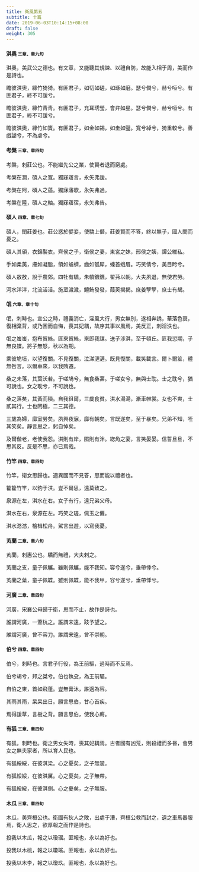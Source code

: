 ```yaml
---
title: 衛風第五
subtitle: 十篇
date: 2019-06-03T10:14:15+08:00
draft: false
weight: 305
---
```



<h4 id="5.1">淇奧 <small>三章、章九句</small></h4>

<div class="alert alert-dark" role="alert">
  淇奧，美武公之德也。有文章，又能聽其規諫、以禮自防，故能入相于周，美而作是詩也。
</div>

<p id="5.1.1">瞻彼淇奧，綠竹猗猗。有匪君子，如切如磋，如琢如磨。瑟兮僴兮，赫兮咺兮。有匪君子，終不可諼兮。</p>
<p id="5.1.2">瞻彼淇奧，綠竹靑靑。有匪君子，充耳琇瑩，會弁如星。瑟兮僴兮，赫兮咺兮。有匪君子，終不可諼兮。</p>
<p id="5.1.3">瞻彼淇奧，綠竹如簀。有匪君子，如金如錫，如圭如璧。寬兮綽兮，猗重較兮。善戲謔兮，不為虐兮。</p>

<h4 id="5.2">考槃 <small>三章、章四句</small></h4>

<div class="alert alert-dark" role="alert">
  考槃，刺莊公也。不能繼先公之業，使賢者退而窮處。
</div>

<p id="5.2.1">考槃在澗，碩人之寬。獨寐寤言，永矢弗諼。</p>
<p id="5.2.2">考槃在阿，碩人之薖。獨寐寤歌，永矢弗過。</p>
<p id="5.2.3">考槃在陸，碩人之軸。獨寐寤宿，永矢弗告。</p>

<h4 id="5.3">碩人 <small>四章、章七句</small></h4>

<div class="alert alert-dark" role="alert">
  碩人，閔莊姜也。莊公惑於嬖妾，使驕上僭，莊姜賢而不答，終以無子，國人閔而憂之。
</div>

<p id="5.3.1">碩人其頎，衣錦褧衣。齊侯之子，衛侯之妻，東宮之妹，邢侯之姨，譚公維私。</p>
<p id="5.3.2">手如柔荑，膚如凝脂，領如蝤蠐，齒如瓠犀，螓首蛾眉。巧笑倩兮，美目盻兮。</p>
<p id="5.3.3">碩人敖敖，說于農郊。四牡有驕，朱幩鑣鑣，翟茀以朝。大夫夙退，無使君勞。</p>
<p id="5.3.4">河水洋洋，北流活活。施罛濊濊，鱣鮪發發，葭菼揭揭。庶姜孼孼，庶士有朅。</p>

<h4 id="5.4">氓 <small>六章、章十句</small></h4>

<div class="alert alert-dark" role="alert">
  氓，刺時也。宣公之時，禮義消亡，淫風大行，男女無別，遂相奔誘，華落色衰，復相棄背，或乃困而自悔，喪其妃耦，故序其事以風焉，美反正，刺淫泆也。
</div>

<p id="5.4.1">氓之蚩蚩，抱布貿絲。匪來貿絲，來即我謀。送子涉淇，至于頓丘。匪我愆期，子無良媒。將子無怒，秋以為期。</p>
<p id="5.4.2">乘彼垝垣，以望復關。不見復關，泣涕漣漣。既見復關，載笑載言。爾卜爾筮，體無咎言。以爾車來，以我賄遷。</p>
<p id="5.4.3">桑之未落，其葉沃若。于嗟鳩兮，無食桑葚。于嗟女兮，無與士耽。士之耽兮，猶可說也。女之耽兮，不可說也。</p>
<p id="5.4.4">桑之落矣，其黃而隕。自我徂爾，三歲食貧。淇水湯湯，漸車帷裳。女也不爽，士貳其行。士也罔極，二三其德。</p>
<p id="5.4.5">三歲為婦，靡室勞矣。夙興夜寐，靡有朝矣。言既遂矣，至于暴矣。兄弟不知，咥其笑矣。靜言思之，躬自悼矣。</p>
<p id="5.4.6">及爾偕老，老使我怨。淇則有岸，隰則有泮。緫角之宴，言笑晏晏。信誓旦旦，不思其反。反是不思，亦已焉哉。</p>

<h4 id="5.5">竹竿 <small>四章、章四句</small></h4>

<div class="alert alert-dark" role="alert">
  竹竿，衛女思歸也。適異國而不見答，思而能以禮者也。
</div>

<p id="5.5.1">籊籊竹竿，以釣于淇。豈不爾思，遠莫致之。</p>
<p id="5.5.2">泉源在左，淇水在右。女子有行，遠兄弟父母。</p>
<p id="5.5.3">淇水在右，泉源在左。巧笑之瑳，佩玉之儺。</p>
<p id="5.5.4">淇水滺滺，檜楫松舟。駕言出遊，以寫我憂。</p>

<h4 id="5.6">芄蘭 <small>二章、章六句</small></h4>

<div class="alert alert-dark" role="alert">
  芄蘭，刺惠公也。驕而無禮，大夫刺之。
</div>

<p id="5.6.1">芄蘭之支，童子佩觿。雖則佩觿，能不我知。容兮遂兮，垂帶悸兮。</p>
<p id="5.6.2">芄蘭之葉，童子佩韘。雖則佩韘，能不我甲。容兮遂兮，垂帶悸兮。</p>

<h4 id="5.7">河廣 <small>二章、章四句</small></h4>

<div class="alert alert-dark" role="alert">
  河廣，宋襄公母歸于衛，思而不止，故作是詩也。
</div>

<p id="5.7.1">誰謂河廣，一葦杭之。誰謂宋遠，跂予望之。</p>
<p id="5.7.2">誰謂河廣，曾不容刀。誰謂宋遠，曾不崇朝。</p>

<h4 id="5.8">伯兮 <small>四章、章四句</small></h4>

<div class="alert alert-dark" role="alert">
  伯兮，刺時也。言君子行役，為王前驅，過時而不反焉。
</div>

<p id="5.8.1">伯兮朅兮，邦之桀兮。伯也執殳，為王前驅。</p>
<p id="5.8.2">自伯之東，首如飛蓬。豈無膏沐，誰適為容。</p>
<p id="5.8.3">其雨其雨，杲杲出日。願言思伯，甘心首疾。</p>
<p id="5.8.4">焉得諼草，言樹之背。願言思伯，使我心痗。</p>

<h4 id="5.9">有狐 <small>三章、章四句</small></h4>

<div class="alert alert-dark" role="alert">
  有狐，刺時也。衛之男女失時，喪其妃耦焉。古者國有凶荒，則殺禮而多昬，會男女之無夫家者，所以育人民也。
</div>

<p id="5.9.1">有狐綏綏，在彼淇梁。心之憂矣，之子無裳。</p>
<p id="5.9.2">有狐綏綏，在彼淇厲。心之憂矣，之子無帶。</p>
<p id="5.9.3">有狐綏綏，在彼淇側。心之憂矣，之子無服。</p>

<h4 id="5.10">木瓜 <small>三章、章四句</small></h4>

<div class="alert alert-dark" role="alert">
  木瓜，美齊桓公也。衛國有狄人之敗，出處于漕，齊桓公救而封之，遺之車馬器服焉，衛人思之，欲厚報之而作是詩也。
</div>

<p id="5.10.1">投我以木瓜，報之以瓊琚。匪報也，永以為好也。</p>
<p id="5.10.2">投我以木桃，報之以瓊瑤。匪報也，永以為好也。</p>
<p id="5.10.3">投我以木李，報之以瓊玖。匪報也，永以為好也。</p>

